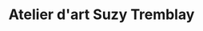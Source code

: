 ---
title: "Atelier d'art Suzy Tremblay"
url: /salaberry-de-valleyfield/atelier-dart-suzy-tremblay/
shop: Kunst
---